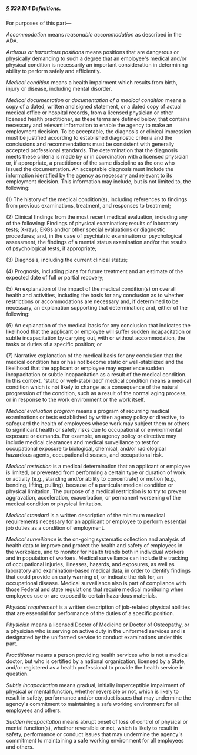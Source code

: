 ##### § 339.104 Definitions. #####

For purposes of this part—

*Accommodation* means *reasonable accommodation* as described in the ADA.

*Arduous or hazardous positions* means positions that are dangerous or physically demanding to such a degree that an employee's medical and/or physical condition is necessarily an important consideration in determining ability to perform safely and efficiently.

*Medical condition* means a health impairment which results from birth, injury or disease, including mental disorder.

*Medical documentation* or *documentation of a medical condition* means a copy of a dated, written and signed statement, or a dated copy of actual medical office or hospital records, from a licensed physician or other licensed health practitioner, as these terms are defined below, that contains necessary and relevant information to enable the agency to make an employment decision. To be acceptable, the diagnosis or clinical impression must be justified according to established diagnostic criteria and the conclusions and recommendations must be consistent with generally accepted professional standards. The determination that the diagnosis meets these criteria is made by or in coordination with a licensed physician or, if appropriate, a practitioner of the same discipline as the one who issued the documentation. An acceptable diagnosis must include the information identified by the agency as necessary and relevant to its employment decision. This information may include, but is not limited to, the following:

(1) The history of the medical condition(s), including references to findings from previous examinations, treatment, and responses to treatment;

(2) Clinical findings from the most recent medical evaluation, including any of the following: Findings of physical examination; results of laboratory tests; X-rays; EKGs and/or other special evaluations or diagnostic procedures; and, in the case of psychiatric examination or psychological assessment, the findings of a mental status examination and/or the results of psychological tests, if appropriate;

(3) Diagnosis, including the current clinical status;

(4) Prognosis, including plans for future treatment and an estimate of the expected date of full or partial recovery;

(5) An explanation of the impact of the medical condition(s) on overall health and activities, including the basis for any conclusion as to whether restrictions or accommodations are necessary and, if determined to be necessary, an explanation supporting that determination; and, either of the following:

(6) An explanation of the medical basis for any conclusion that indicates the likelihood that the applicant or employee will suffer sudden incapacitation or subtle incapacitation by carrying out, with or without accommodation, the tasks or duties of a specific position; or

(7) Narrative explanation of the medical basis for any conclusion that the medical condition has or has not become static or well-stabilized and the likelihood that the applicant or employee may experience sudden incapacitation or subtle incapacitation as a result of the medical condition. In this context, “static or well-stabilized” medical condition means a medical condition which is not likely to change as a consequence of the natural progression of the condition, such as a result of the normal aging process, or in response to the work environment or the work itself.

*Medical evaluation program* means a program of recurring medical examinations or tests established by written agency policy or directive, to safeguard the health of employees whose work may subject them or others to significant health or safety risks due to occupational or environmental exposure or demands. For example, an agency policy or directive may include medical clearances and medical surveillance to test for occupational exposure to biological, chemical, and/or radiological hazardous agents, occupational diseases, and occupational risk.

*Medical restriction* is a medical determination that an applicant or employee is limited, or prevented from performing a certain type or duration of work or activity (e.g., standing and/or ability to concentrate) or motion (e.g., bending, lifting, pulling), because of a particular medical condition or physical limitation. The purpose of a medical restriction is to try to prevent aggravation, acceleration, exacerbation, or permanent worsening of the medical condition or physical limitation.

*Medical standard* is a written description of the minimum medical requirements necessary for an applicant or employee to perform essential job duties as a condition of employment.

*Medical surveillance* is the on-going systematic collection and analysis of health data to improve and protect the health and safety of employees in the workplace, and to monitor for health trends both in individual workers and in population of workers. Medical surveillance can include the tracking of occupational injuries, illnesses, hazards, and exposures, as well as laboratory and examination-based medical data, in order to identify findings that could provide an early warning of, or indicate the risk for, an occupational disease. Medical surveillance also is part of compliance with those Federal and state regulations that require medical monitoring when employees use or are exposed to certain hazardous materials.

*Physical requirement* is a written description of job-related physical abilities that are essential for performance of the duties of a specific position.

*Physician* means a licensed Doctor of Medicine or Doctor of Osteopathy, or a physician who is serving on active duty in the uniformed services and is designated by the uniformed service to conduct examinations under this part.

*Practitioner* means a person providing health services who is not a medical doctor, but who is certified by a national organization, licensed by a State, and/or registered as a health professional to provide the health service in question.

*Subtle incapacitation* means gradual, initially imperceptible impairment of physical or mental function, whether reversible or not, which is likely to result in safety, performance and/or conduct issues that may undermine the agency's commitment to maintaining a safe working environment for all employees and others.

*Sudden incapacitation* means abrupt onset of loss of control of physical or mental function(s), whether reversible or not, which is likely to result in safety, performance or conduct issues that may undermine the agency's commitment to maintaining a safe working environment for all employees and others.